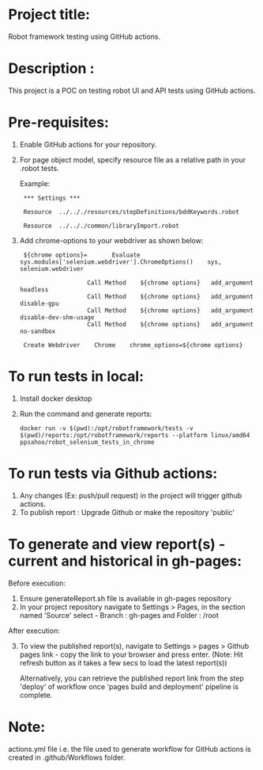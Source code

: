 # Project title:
Robot framework testing using GitHub actions.

# Description :
This project is a POC on testing robot UI and API tests using GitHub actions.

# Pre-requisites:
1. Enable GitHub actions for your repository.
2. For page object model, specify resource file as a relative path in your .robot tests.
   
   Example:
   
        *** Settings ***
  
        Resource  ../.././resources/stepDefinitions/bddKeywords.robot

        Resource  ../.././common/libraryImport.robot

3. Add chrome-options to your webdriver as shown below:

        ${chrome options}=       Evaluate     sys.modules['selenium.webdriver'].ChromeOptions()    sys, selenium.webdriver
  
                          Call Method    ${chrome options}   add_argument    headless
                          Call Method    ${chrome options}   add_argument    disable-gpu
                          Call Method    ${chrome options}   add_argument    disable-dev-shm-usage
                          Call Method    ${chrome options}   add_argument    no-sandbox

        Create Webdriver    Chrome    chrome_options=${chrome options}
        
 # To run tests in local:
 
 1. Install docker desktop
 2. Run the command and generate reports:
 
        docker run -v $(pwd):/opt/robotframework/tests -v $(pwd)/reports:/opt/robotframework/reports --platform linux/amd64 ppsahoo/robot_selenium_tests_in_chrome
        
        
 # To run tests via Github actions:
 
 1. Any changes (Ex: push/pull request) in the project will trigger github actions.
 2. To publish report : Upgrade Github or make the repository 'public'
 

# To generate and view report(s) - current and historical in gh-pages:

Before execution:

 1. Ensure generateReport.sh file is available in gh-pages repository
 2. In your project repository navigate to Settings > Pages, in the section named 'Source' select - Branch : gh-pages and Folder : /root

After execution:

 3. To view the published report(s), navigate to Settings > pages > Github pages link - copy the link to your browser and press enter.
    (Note: Hit refresh button as it takes a few secs to load the latest report(s))  
    
    Alternatively, you can retrieve the published report link from the step 'deploy' of workflow once 'pages build and deployment' pipeline is complete.
        
# Note:
 actions.yml file i.e. the file used to generate workflow for GitHub actions is created in .github/Workflows folder.
